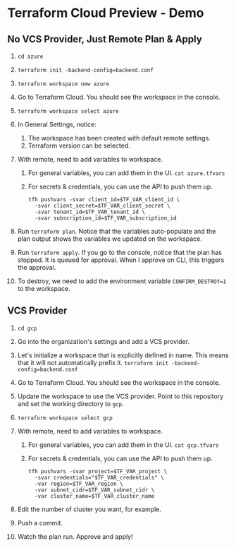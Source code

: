 # Terraform Cloud Preview - Demo

## No VCS Provider, Just Remote Plan & Apply
1. `cd azure`

1. `terraform init -backend-config=backend.conf`

1. `terraform workspace new azure`

1. Go to Terraform Cloud. You should see the workspace in the console.

1. `terraform workspace select azure`

1. In General Settings, notice:
   1. The workspace has been created with default remote settings.
   1. Terraform version can be selected.

1. With remote, need to add variables to workspace.

   1. For general variables, you can add them in the UI. `cat
      azure.tfvars`

   1. For secrets & credentials, you can use the API to push them up.
      ```shell
      tfh pushvars -svar client_id=$TF_VAR_client_id \
        -svar client_secret=$TF_VAR_client_secret \
        -svar tenant_id=$TF_VAR_tenant_id \
        -svar subscription_id=$TF_VAR_subscription_id
      ```

1. Run `terraform plan`. Notice that the variables auto-populate and the
   plan output shows the variables we updated on the workspace.

1. Run `terraform apply`. If you go to the console, notice that the plan
   has stopped. It is queued for approval. When I approve on CLI, this
   triggers the approval.

1. To destroy, we need to add the environment variable
   `CONFIRM_DESTROY=1` to the workspace.

## VCS Provider
1. `cd gcp`

1. Go into the organization's settings and add a VCS provider.

1. Let's initialize a workspace that is explicitly defined in name. This
   means that it will not automatically prefix it. `terraform init -backend-config=backend.conf`

1. Go to Terraform Cloud. You should see the workspace in the console.

1. Update the workspace to use the VCS provider. Point to this
   repository and set the working directory to `gcp`.

1. `terraform workspace select gcp`

1. With remote, need to add variables to workspace.

   1. For general variables, you can add them in the UI. `cat
      gcp.tfvars`

   1. For secrets & credentials, you can use the API to push them up.
      ```shell
      tfh pushvars -svar project=$TF_VAR_project \
        -svar credentials="$TF_VAR_credentials" \
        -var region=$TF_VAR_region \
        -var subnet_cidr=$TF_VAR_subnet_cidr \
        -var cluster_name=$TF_VAR_cluster_name
      ```
1. Edit the number of cluster you want, for example.

1. Push a commit.

1. Watch the plan run. Approve and apply!


